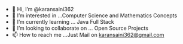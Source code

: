 - 👋 Hi, I’m @karansaini362
- 👀 I’m interested in ...Computer Science and Mathematics Concepts
- 🌱 I’m currently learning ... Java Full Stack
- 💞️ I’m looking to collaborate on ... Open Source Projects
- 📫 How to reach me ...Just Mail on karansaini362@gmail.com

<!---
karansaini362/karansaini362 is a ✨ special ✨ repository because its `README.md` (this file) appears on your GitHub profile.
You can click the Preview link to take a look at your changes.
--->
